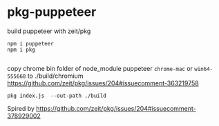 # pkg-puppeteer
build puppeteer with zeit/pkg 

```
npm i puppeteer
npm i pkg
 
```
copy chrome bin folder of node_module puppeteer  ```chrome-mac```  or ```win64-555668``` to ./build/chromium
https://github.com/zeit/pkg/issues/204#issuecomment-363219758


```pkg index.js  --out-path ./build```

Spired by https://github.com/zeit/pkg/issues/204#issuecomment-378929002 
